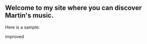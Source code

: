 
## Welcome to my site where you can discover Martin's music.
Here is a sample:

improved
<audio> 
  <source src="https://drive.google.com/file/d/1JbR7iX9F9AI0-hZlxgZCGl74iGRrtt35/view?usp=sharing" autoPlay loop> 
</audio>

<!--- 
<audiopreload="auto"autoplay="autoplay"\>
<source src="https://raw.githubusercontent.com/brodmart/refrain/Meet_My_Ways.mp3" type="audio/mp3">
</audio>
-->
